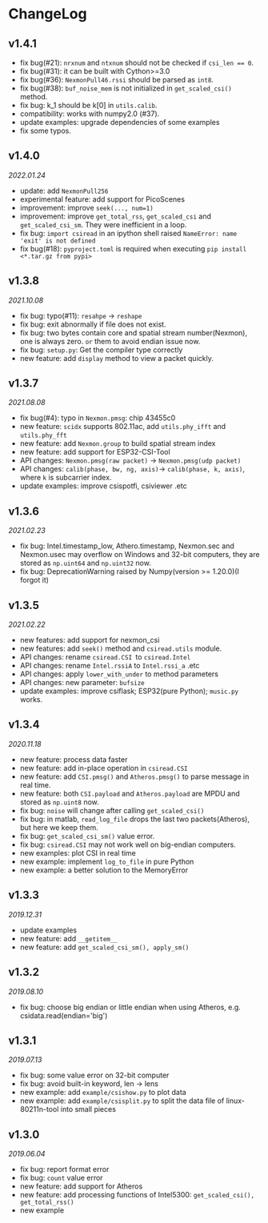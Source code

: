# ChangeLog

## v1.4.1

- fix bug(#21): `nrxnum` and `ntxnum` should not be checked if `csi_len == 0`.
- fix bug(#31): it can be built with Cython>=3.0
- fix bug(#36): `NexmonPull46.rssi` should be parsed as `int8`.
- fix bug(#38): `buf_noise_mem` is not initialized in `get_scaled_csi()` method.
- fix bug: k_1 should be k[0] in `utils.calib`.
- compatibility: works with numpy2.0 (#37).
- update examples: upgrade dependencies of some examples
- fix some typos.

## v1.4.0

_2022.01.24_

- update: add `NexmonPull256`
- experimental feature: add support for PicoScenes
- improvement: improve `seek(..., num=1)`
- improvement: improve `get_total_rss`, `get_scaled_csi` and `get_scaled_csi_sm`. They were inefficient in a loop.
- fix bug: `import csiread` in an ipython shell raised `NameError: name 'exit' is not defined`
- fix bug(#18): `pyproject.toml` is required when executing `pip install <*.tar.gz from pypi>`

## v1.3.8

_2021.10.08_

- fix bug: typo(#11): `resahpe` -> `reshape`
- fix bug: exit abnormally if file does not exist.
- fix bug: two bytes contain core and spatial stream number(Nexmon), one is always zero. `or` them to avoid endian issue now.
- fix bug: `setup.py`: Get the compiler type correctly
- new feature: add `display` method to view a packet quickly.

## v1.3.7

_2021.08.08_

- fix bug(#4): typo in `Nexmon.pmsg`: chip 43455c0
- new feature: `scidx` supports 802.11ac, add `utils.phy_ifft` and `utils.phy_fft`
- new feature: add `Nexmon.group` to build spatial stream index
- new feature: add support for ESP32-CSI-Tool
- API changes: `Nexmon.pmsg(raw packet)` -> `Nexmon.pmsg(udp packet)`
- API changes: `calib(phase, bw, ng, axis)`-> `calib(phase, k, axis)`, where `k` is subcarrier index.
- update examples: improve csispotfi, csiviewer .etc

## v1.3.6

_2021.02.23_

- fix bug: Intel.timestamp_low, Athero.timestamp, Nexmon.sec and Nexmon.usec may overflow on Windows and 32-bit computers, they are stored as `np.uint64` and `np.uint32` now.
- fix bug: DeprecationWarning raised by Numpy(version >= 1.20.0)(I forgot it)

## v1.3.5

_2021.02.22_

- new features: add support for nexmon_csi
- new features: add `seek()` method and `csiread.utils` module.
- API changes: rename `csiread.CSI `to `csiread.Intel`
- API changes: rename `Intel.rssiA` to `Intel.rssi_a` .etc
- API changes: apply `lower_with_under` to method parameters
- API changes: new parameter: `bufsize`
- update examples: improve csiflask; ESP32(pure Python); `music.py` works.

## v1.3.4

_2020.11.18_

- new feature: process data faster
- new feature: add in-place operation in `csiread.CSI`
- new feature: add `CSI.pmsg()` and `Atheros.pmsg()` to parse message in real time.
- new feature: both `CSI.payload` and `Atheros.payload` are MPDU and stored as `np.uint8` now.
- fix bug: `noise` will change after calling `get_scaled_csi()`
- fix bug: in matlab, `read_log_file` drops the last two packets(Atheros), but here we keep them.
- fix bug: `get_scaled_csi_sm()` value error.
- fix bug: `csiread.CSI` may not work well on big-endian computers.
- new examples: plot CSI in real time
- new example: implement `log_to_file` in pure Python
- new example: a better solution to the MemoryError

## v1.3.3

_2019.12.31_

- update examples
- new feature: add `__getitem__`
- new feature: add `get_scaled_csi_sm(), apply_sm()`

## v1.3.2

_2019.08.10_

- fix bug: choose big endian or little endian when using Atheros, e.g. csidata.read(endian='big')

## v1.3.1

_2019.07.13_

- fix bug: some value error on 32-bit computer
- fix bug: avoid built-in keyword, len -> lens
- new example: add `example/csishow.py` to plot data
- new example: add `example/csisplit.py` to split the data file of linux-80211n-tool into small pieces

## v1.3.0

_2019.06.04_

- fix bug: report format error
- fix bug: `count` value error
- new feature: add support for Atheros
- new feature: add processing functions of Intel5300: `get_scaled_csi(), get_total_rss()`
- new example
